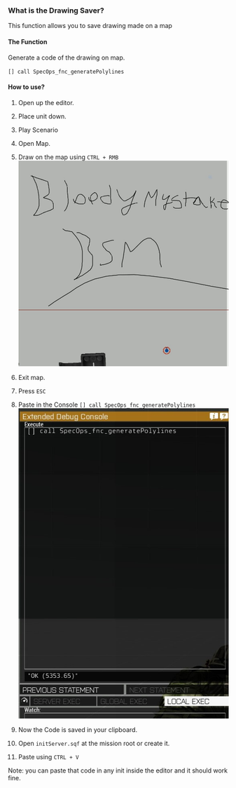 ### What is the Drawing Saver?
This function allows you to save drawing made on a map


#### The Function
Generate a code of the drawing on map.

``[] call SpecOps_fnc_generatePolylines``

#### How to use?
1. Open up the editor.
1. Place unit down.
1. Play Scenario
1. Open Map.
1. Draw on the map using ``CTRL + RMB``
![](https://raw.githubusercontent.com/Broken-Skull-Mods/BSM.Common/main/doc_assets/map_drawing/5.jpg)

6. Exit map.
1. Press ``ESC``
1. Paste in the Console ``[] call SpecOps_fnc_generatePolylines``
![](https://raw.githubusercontent.com/Broken-Skull-Mods/BSM.Common/main/doc_assets/map_drawing/4.jpg)

9. Now the Code is saved in your clipboard.
10. Open ``initServer.sqf`` at the mission root or create it.
11. Paste using ``CTRL + V``

Note: you can paste that code in any init inside the editor and it should work fine.